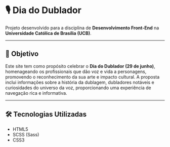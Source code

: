 # 🎙️ Dia do Dublador

Projeto desenvolvido para a disciplina de **Desenvolvimento Front-End** na **Universidade Católica de Brasília (UCB)**.

---

## 🎯 Objetivo

Este site tem como propósito celebrar o **Dia do Dublador (29 de junho)**, homenageando os profissionais que dão voz e vida a personagens, promovendo o reconhecimento da sua arte e impacto cultural. A proposta inclui informações sobre a história da dublagem, dubladores notáveis e curiosidades do universo da voz, proporcionando uma experiência de navegação rica e informativa.

---

## 🛠️ Tecnologias Utilizadas

-   HTML5
-   SCSS (Sass)
-   CSS3
